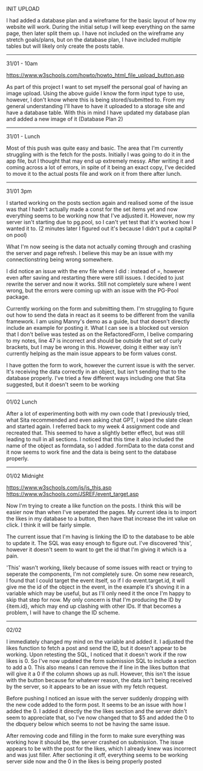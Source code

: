INIT UPLOAD

I had added a database plan and a wireframe for the basic layout of how my website will work. During the initial setup I will keep everything on the same page, then later split them up. I have not included on the wireframe any stretch goals/plans, but on the database plan, I have included multiple tables but will likely only create the posts table.

---

31/01 - 10am

https://www.w3schools.com/howto/howto_html_file_upload_button.asp

As part of this project I want to set myself the personal goal of having an image upload. Using the above guide I know the form input type to use, however, I don't know where this is being stored/submitted to. From my general understanding I'll have to have it uploaded to a storage site and have a database table. With this in mind I have updated my database plan and added a new image of it (Database Plan 2)

---

31/01 - Lunch

Most of this push was quite easy and basic. The area that I'm currently struggling with is the fetch for the posts. Initially I was going to do it in the app file, but I thought that may end up extremely messy. After writing it and coming across a lot of errors, in spite of it being an exact copy, I've decided to move it to the actual posts file and work on it from there after lunch.

---

31/01 3pm

I started working on the posts section again and realised some of the issue was that I hadn't actually made a const for the set items yet and now everything seems to be working now that I've adjusted it. However, now my server isn't starting due to pg.pool, so I can't yet test that it's worked how I wanted it to. (2 minutes later I figured out it's because I didn't put a capital P on pool)

What I'm now seeing is the data not actually coming through and crashing the server and page refresh. I believe this may be an issue with my connectionstring being wrong somewhere.

I did notice an issue with the env file where I did : instead of =, however even after saving and restarting there were still issues. I decided to just rewrite the server and now it works. Still not completely sure where I went wrong, but the errors were coming up with an issue with the PG-Pool package.

Currently working on the form and submitting them. I'm struggling to figure out how to send the data in react as it seems to be different from the vanilla framework. I am using Manny's demo as a guide, but that doesn't directly include an example for posting it. What I can see is a blocked out version that I don't belive was tested as on the RefactoredForm, I belive comparing to my notes, line 47 is incorrect and should be outside that set of curly brackets, but I may be wrong in this. However, doing it either way isn't currently helping as the main issue appears to be form values const.

I have gotten the form to work, however the current issue is with the server. It's receiving the data correctly in an object, but isn't sending that to the database properly. I've tried a few different ways including one that Sita suggested, but it doesn't seem to be working

---

01/02 Lunch

After a lot of experimenting both with my own code that I previously tried, what Sita recommended and even asking chat GPT, I wiped the slate clean and started again. I referred back to my week 4 assignment code and recreated that. This seemed to have a slightly better effect, but was still leading to null in all sections. I noticed that this time it also included the name of the object as formdata, so I added .formData to the data const and it now seems to work fine and the data is being sent to the database properly.

---

01/02 Midnight

https://www.w3schools.com/js/js_this.asp
https://www.w3schools.com/JSREF/event_target.asp

Now I'm trying to create a like function on the posts. I think this will be easier now than when I've seperated the pages. My current idea is to import the likes in my database to a button, then have that increase the int value on click. I think it will be fairly simple.

The current issue that I'm having is linking the ID to the database to be able to update it. The SQL was easy enough to figure out. I've discovered 'this', however it doesn't seem to want to get the id that I'm giving it which is a pain.

'This' wasn't working, likely because of some issues with react or trying to seperate the components, I'm not completely sure. On some new research, I found that I could target the event itself, so if I do event.target.id, it will give me the id of the object in the event, in the example it's shoving it in a variable which may be useful, but as I'll only need it the once I'm happy to skip that step for now. My only concern is that I'm producing the ID by {item.id}, which may end up clashing with other IDs. If that becomes a problem, I will have to change the ID scheme.

---

02/02

I immediately changed my mind on the variable and added it. I adjusted the likes function to fetch a post and send the ID, but it doesn't appear to be working. Upon retesting the SQL, I noticed that it doesn't work if the row likes is 0. So I've now updated the form submission SQL to include a section to add a 0. This also means I can remove the if line in the likes button that will give it a 0 if the column shows up as null. However, this isn't the issue with the button because for whatever reason, the data isn't being received by the server, so it appears to be an issue with my fetch request.

Before pushing I noticed an issue with the server suddenly dropping with the new code added to the form post. It seems to be an issue with how I added the 0. I added it directly the the likes section and the server didn't seem to appreciate that, so I've now changed that to $5 and added the 0 to the dbquery below which seems to not be having the same issue.

After removing code and filling in the form to make sure everything was working how it should be, the server crashed on submission. The issue appears to be with the post for the likes, which I already knew was incorrect and was just filler. After sectioning it off, everything seems to be working server side now and the 0 in the likes is being properly posted
